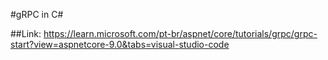 #gRPC in C#

##Link:
https://learn.microsoft.com/pt-br/aspnet/core/tutorials/grpc/grpc-start?view=aspnetcore-9.0&tabs=visual-studio-code